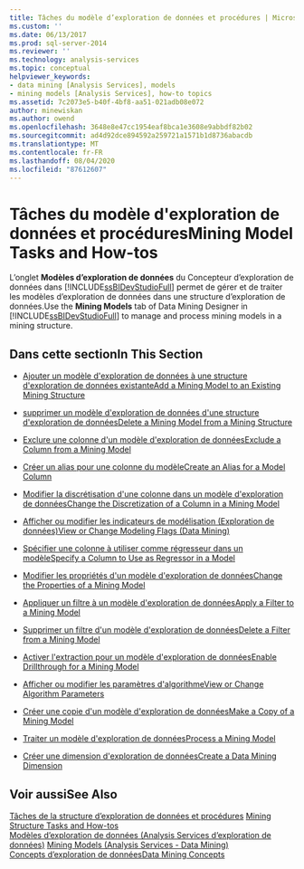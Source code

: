 ```yaml
---
title: Tâches du modèle d’exploration de données et procédures | Microsoft Docs
ms.custom: ''
ms.date: 06/13/2017
ms.prod: sql-server-2014
ms.reviewer: ''
ms.technology: analysis-services
ms.topic: conceptual
helpviewer_keywords:
- data mining [Analysis Services], models
- mining models [Analysis Services], how-to topics
ms.assetid: 7c2073e5-b40f-4bf8-aa51-021adb08e072
author: minewiskan
ms.author: owend
ms.openlocfilehash: 3648e8e47cc1954eaf8bca1e3608e9abbdf82b02
ms.sourcegitcommit: ad4d92dce894592a259721a1571b1d8736abacdb
ms.translationtype: MT
ms.contentlocale: fr-FR
ms.lasthandoff: 08/04/2020
ms.locfileid: "87612607"
---
```

# <a name="mining-model-tasks-and-how-tos"></a><span data-ttu-id="e71b0-102">Tâches du modèle d'exploration de données et procédures</span><span class="sxs-lookup"><span data-stu-id="e71b0-102">Mining Model Tasks and How-tos</span></span>
  <span data-ttu-id="e71b0-103">L’onglet **Modèles d’exploration de données** du Concepteur d’exploration de données dans [!INCLUDE[ssBIDevStudioFull](../../includes/ssbidevstudiofull-md.md)] permet de gérer et de traiter les modèles d’exploration de données dans une structure d’exploration de données.</span><span class="sxs-lookup"><span data-stu-id="e71b0-103">Use the **Mining Models** tab of Data Mining Designer in [!INCLUDE[ssBIDevStudioFull](../../includes/ssbidevstudiofull-md.md)] to manage and process mining models in a mining structure.</span></span>  
  
## <a name="in-this-section"></a><span data-ttu-id="e71b0-104">Dans cette section</span><span class="sxs-lookup"><span data-stu-id="e71b0-104">In This Section</span></span>  
  
-   [<span data-ttu-id="e71b0-105">Ajouter un modèle d'exploration de données à une structure d'exploration de données existante</span><span class="sxs-lookup"><span data-stu-id="e71b0-105">Add a Mining Model to an Existing Mining Structure</span></span>](add-a-mining-model-to-an-existing-mining-structure.md)  
  
-   [<span data-ttu-id="e71b0-106">supprimer un modèle d'exploration de données d'une structure d'exploration de données</span><span class="sxs-lookup"><span data-stu-id="e71b0-106">Delete a Mining Model from a Mining Structure</span></span>](delete-a-mining-model-from-a-mining-structure.md)  
  
-   [<span data-ttu-id="e71b0-107">Exclure une colonne d'un modèle d'exploration de données</span><span class="sxs-lookup"><span data-stu-id="e71b0-107">Exclude a Column from a Mining Model</span></span>](exclude-a-column-from-a-mining-model.md)  
  
-   [<span data-ttu-id="e71b0-108">Créer un alias pour une colonne du modèle</span><span class="sxs-lookup"><span data-stu-id="e71b0-108">Create an Alias for a Model Column</span></span>](create-an-alias-for-a-model-column.md)  
  
-   [<span data-ttu-id="e71b0-109">Modifier la discrétisation d'une colonne dans un modèle d'exploration de données</span><span class="sxs-lookup"><span data-stu-id="e71b0-109">Change the Discretization of a Column in a Mining Model</span></span>](change-the-discretization-of-a-column-in-a-mining-model.md)  
  
-   [<span data-ttu-id="e71b0-110">Afficher ou modifier les indicateurs de modélisation &#40;Exploration de données&#41;</span><span class="sxs-lookup"><span data-stu-id="e71b0-110">View or Change Modeling Flags &#40;Data Mining&#41;</span></span>](modeling-flags-data-mining.md)  
  
-   [<span data-ttu-id="e71b0-111">Spécifier une colonne à utiliser comme régresseur dans un modèle</span><span class="sxs-lookup"><span data-stu-id="e71b0-111">Specify a Column to Use as Regressor in a Model</span></span>](specify-a-column-to-use-as-regressor-in-a-model.md)  
  
-   [<span data-ttu-id="e71b0-112">Modifier les propriétés d'un modèle d'exploration de données</span><span class="sxs-lookup"><span data-stu-id="e71b0-112">Change the Properties of a Mining Model</span></span>](change-the-properties-of-a-mining-model.md)  
  
-   [<span data-ttu-id="e71b0-113">Appliquer un filtre à un modèle d'exploration de données</span><span class="sxs-lookup"><span data-stu-id="e71b0-113">Apply a Filter to a Mining Model</span></span>](apply-a-filter-to-a-mining-model.md)  
  
-   [<span data-ttu-id="e71b0-114">Supprimer un filtre d'un modèle d'exploration de données</span><span class="sxs-lookup"><span data-stu-id="e71b0-114">Delete a Filter from a Mining Model</span></span>](delete-a-filter-from-a-mining-model.md)  
  
-   [<span data-ttu-id="e71b0-115">Activer l'extraction pour un modèle d'exploration de données</span><span class="sxs-lookup"><span data-stu-id="e71b0-115">Enable Drillthrough for a Mining Model</span></span>](enable-drillthrough-for-a-mining-model.md)  
  
-   [<span data-ttu-id="e71b0-116">Afficher ou modifier les paramètres d'algorithme</span><span class="sxs-lookup"><span data-stu-id="e71b0-116">View or Change Algorithm Parameters</span></span>](view-or-change-algorithm-parameters.md)  
  
-   [<span data-ttu-id="e71b0-117">Créer une copie d'un modèle d'exploration de données</span><span class="sxs-lookup"><span data-stu-id="e71b0-117">Make a Copy of a Mining Model</span></span>](make-a-copy-of-a-mining-model.md)  
  
-   [<span data-ttu-id="e71b0-118">Traiter un modèle d'exploration de données</span><span class="sxs-lookup"><span data-stu-id="e71b0-118">Process a Mining Model</span></span>](process-a-mining-model.md)  
  
-   [<span data-ttu-id="e71b0-119">Créer une dimension d'exploration de données</span><span class="sxs-lookup"><span data-stu-id="e71b0-119">Create a Data Mining Dimension</span></span>](create-a-data-mining-dimension.md)  
  
## <a name="see-also"></a><span data-ttu-id="e71b0-120">Voir aussi</span><span class="sxs-lookup"><span data-stu-id="e71b0-120">See Also</span></span>  
 <span data-ttu-id="e71b0-121">[Tâches de la structure d’exploration de données et procédures](mining-structure-tasks-and-how-tos.md) </span><span class="sxs-lookup"><span data-stu-id="e71b0-121">[Mining Structure Tasks and How-tos](mining-structure-tasks-and-how-tos.md) </span></span>  
 <span data-ttu-id="e71b0-122">[Modèles d’exploration de données &#40;Analysis Services d’exploration de données&#41;](mining-models-analysis-services-data-mining.md) </span><span class="sxs-lookup"><span data-stu-id="e71b0-122">[Mining Models &#40;Analysis Services - Data Mining&#41;](mining-models-analysis-services-data-mining.md) </span></span>  
 [<span data-ttu-id="e71b0-123">Concepts d’exploration de données</span><span class="sxs-lookup"><span data-stu-id="e71b0-123">Data Mining Concepts</span></span>](data-mining-concepts.md)  
  
  
